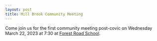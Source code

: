 ```yaml
---
layout: post
title: Mill Brook Community Meeting
---
```


Come join us for the first community meeting post-covic on Wednesday March 22, 2023 at 7:30 at [Forest Road School](https://goo.gl/maps/gQMQs3v17UMucH868).

